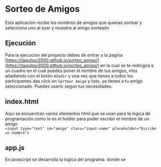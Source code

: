 # Sorteo de Amigos
Esta aplicación recibe los nombres de amigos que quieras sortear y selecciona uno al azar y muestra al amigo sorteado

## Ejecución
Para la ejecucion del proyecto debes de entrar a la pagina [https://taquitoo3000.github.io/sorteo_amigo/](https://taquitoo3000.github.io/sorteo_amigo/) en la cual se te redirigira a un cuadro en el cual puedes poner el nombre de tus amigos, irlos añadiendo con el botón `Añadir` y una vez que tienes a todos los participantes das click en `Sortear Amigo` y listo, ya tienes a tu amigo seleccionado. Puedes usarlo segun tus necesidades.

## index.html
Aquí se encuentran varios elementos html que se usan para la lógica de programación como lo es el holder para poder escribir el nombre de un amigo  
``
<input type="text" id="amigo" class="input-name" placeholder="Escribe un nombre">
``

## app.js
En javascript se desarrolla la logica del programa. donde se 